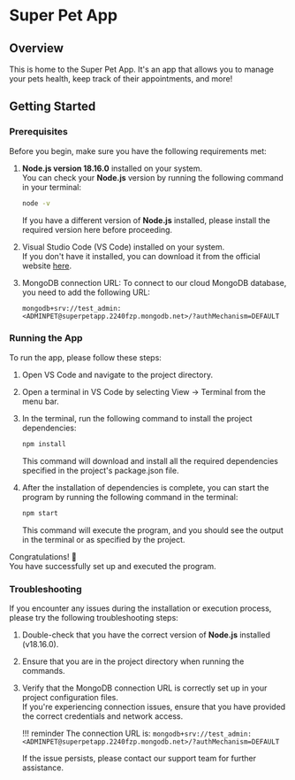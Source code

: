 # Super Pet App

## Overview

This is home to the Super Pet App. It's an app that allows you to manage your pets health, keep track of their appointments, and more!  

## Getting Started

### Prerequisites

Before you begin, make sure you have the following requirements met:

1. **Node.js version 18.16.0** installed on your system.  
   You can check your **Node.js** version by running the following command in your terminal:  

    ```bash
    node -v
    ```  

    If you have a different version of **Node.js** installed, please install the required version here before proceeding.

2. Visual Studio Code (VS Code) installed on your system.  
   If you don't have it installed, you can download it from the official website [here][vscode-install-url].

3. MongoDB connection URL: To connect to our cloud MongoDB database, you need to add the following URL:  

    ```
    mongodb+srv://test_admin:<ADMINPET@superpetapp.2240fzp.mongodb.net>/?authMechanism=DEFAULT
    ```

### Running the App  

To run the app, please follow these steps:

1. Open VS Code and navigate to the project directory.  
2. Open a terminal in VS Code by selecting View -> Terminal from the menu bar.
3. In the terminal, run the following command to install the project dependencies:

    ```bash
    npm install
    ```

    This command will download and install all the required dependencies specified in the project's package.json file.

4. After the installation of dependencies is complete, you can start the program by running the following command in the terminal:

    ```bash
    npm start
    ```

    This command will execute the program, and you should see the output in the terminal or as specified by the project.

Congratulations! :tada:  
You have successfully set up and executed the program.

### Troubleshooting

If you encounter any issues during the installation or execution process, please try the following troubleshooting steps:

1. Double-check that you have the correct version of **Node.js** installed (v18.16.0).

2. Ensure that you are in the project directory when running the commands.

3. Verify that the MongoDB connection URL is correctly set up in your project configuration files.  
   If you're experiencing connection issues, ensure that you have provided the correct credentials and network access.  

    !!! reminder
        The connection URL is: `mongodb+srv://test_admin:<ADMINPET@superpetapp.2240fzp.mongodb.net>/?authMechanism=DEFAULT`

    If the issue persists, please contact our support team for further assistance.

[vscode-install-url]: https://code.visualstudio.com/download
